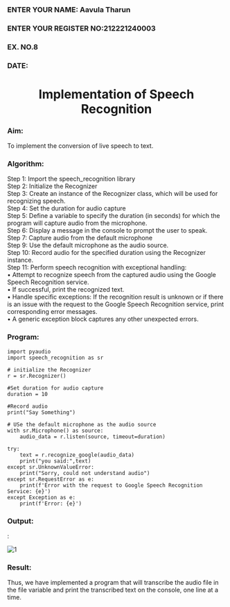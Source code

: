  <H3>ENTER YOUR NAME: Aavula Tharun</H3>
<H3>ENTER YOUR REGISTER NO:212221240003</H3>
<H3>EX. NO.8</H3>
<H3>DATE:</H3>
<H1 ALIGN =CENTER>Implementation of Speech Recognition</H1>
<H3>Aim:</H3> 
 To implement the conversion of live speech to text.<BR>
<h3>Algorithm:</h3>
Step 1: Import the speech_recognition library<Br>
Step 2: Initialize the Recognizer<Br>
Step 3: Create an instance of the Recognizer class, which will be used for recognizing speech.<Br>
Step 4: Set the duration for audio capture<Br>
Step 5: Define a variable to specify the duration (in seconds) for which the program will capture audio from the microphone.<Br>
Step 6: Display a message in the console to prompt the user to speak.<Br>
Step 7: Capture audio from the default microphone<Br>
Step 9: Use the default microphone as the audio source.<Br>
Step 10: Record audio for the specified duration using the Recognizer instance.<Br>
Step 11: Perform speech recognition with exceptional handling:<Br>
•	Attempt to recognize speech from the captured audio using the Google Speech Recognition service.<Br>
•	If successful, print the recognized text.<Br>
•	Handle specific exceptions: If the recognition result is unknown or if there is an issue with the request to the Google Speech Recognition service, print corresponding error messages.<Br>
•	A generic exception block captures any other unexpected errors.<Br>
<H3>Program:</H3>

```
import pyaudio
import speech_recognition as sr

# initialize the Recognizer
r = sr.Recognizer()

#Set duration for audio capture
duration = 10

#Record audio
print("Say Something")

# USe the default microphone as the audio source
with sr.Microphone() as source:
    audio_data = r.listen(source, timeout=duration)

try:
    text = r.recognize_google(audio_data)
    print("you said:",text)
except sr.UnknownValueError:
    print("Sorry, could not understand audio")
except sr.RequestError as e:
    print(f'Error with the request to Google Speech Recognition Service: {e}')
except Exception as e:
    print(f'Error: {e}')
```
<H3> Output:</H3>:

![1](https://github.com/naramala-niharika/Ex-8--AAI/assets/94165377/c1556ae9-ecbf-40f2-b823-dd8323ad38f5)

<H3> Result:</H3>
Thus, we have implemented a program that will transcribe the audio file in the file variable and print the transcribed text on the console, one line at a time.

